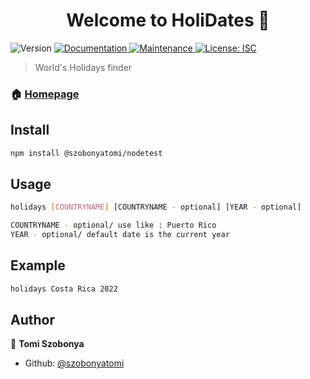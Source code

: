 <h1 align="center">Welcome to HoliDates 👋</h1>
<p>
  <img alt="Version" src="https://img.shields.io/badge/version-1.0.1-blue.svg?cacheSeconds=2592000" />
  <a href="https://github.com/szobonyatomi/nodetest#readme" target="_blank">
    <img alt="Documentation" src="https://img.shields.io/badge/documentation-yes-brightgreen.svg" />
  </a>
  <a href="https://github.com/szobonyatomi/nodetest/graphs/commit-activity" target="_blank">
    <img alt="Maintenance" src="https://img.shields.io/badge/Maintained%3F-yes-green.svg" />
  </a>
  <a href="#" target="_blank">
    <img alt="License: ISC" src="https://img.shields.io/github/license/szobonyatomi/@szobonyatomi/nodetest" />
  </a>
</p>

> World's Holidays finder

### 🏠 [Homepage](https://github.com/szobonyatomi/nodetest#readme)

## Install

```sh
npm install @szobonyatomi/nodetest
```

## Usage

```sh
holidays [COUNTRYNAME] [COUNTRYNAME - optional] [YEAR - optional]
```

```sh
COUNTRYNAME - optional/ use like : Puerto Rico
YEAR - optional/ default date is the current year
```

## Example

```sh
holidays Costa Rica 2022
```

## Author

👤 **Tomi Szobonya**

- Github: [@szobonyatomi](https://github.com/szobonyatomi)
